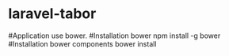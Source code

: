 laravel-tabor
=============
#Application use bower.
#Installation bower npm install -g bower
#Installation bower components bower install
